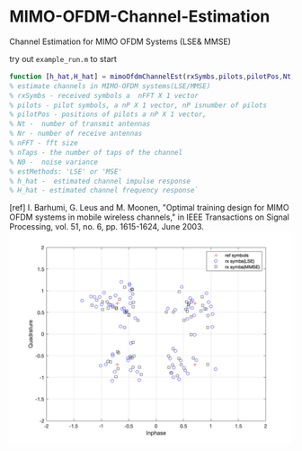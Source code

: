 # MIMO-OFDM-Channel-Estimation
Channel Estimation for MIMO OFDM Systems (LSE&amp; MMSE)

try out `example_run.m` to start

```matlab
function [h_hat,H_hat] = mimoOfdmChannelEst(rxSymbs,pilots,pilotPos,Nt,Nr,nFFT,nTaps,N0,estMethods)
% estimate channels in MIMO-OFDM systems(LSE/MMSE)
% rxSymbs - received symbols a  nFFT X 1 vector
% pilots - pilot symbols, a nP X 1 vector, nP isnumber of pilots
% pilotPos - positions of pilots a nP X 1 vector, 
% Nt -  number of transmit antennas
% Nr - number of receive antennas
% nFFT - fft size
% nTaps - the number of taps of the channel
% N0 -  noise variance
% estMethods: 'LSE' or 'MSE'
% h_hat -  estimated channel impulse response
% H_hat - estimated channel frequency response`
```

[ref] I. Barhumi, G. Leus and M. Moonen, 
"Optimal training design for MIMO OFDM systems in mobile wireless channels," 
 in IEEE Transactions on Signal Processing, vol. 51, no. 6, pp. 1615-1624,
June 2003.
![result](Aux/result.png)
